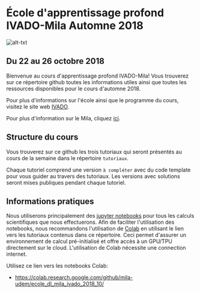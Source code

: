 # École d'apprentissage profond IVADO-Mila Automne 2018
![alt-txt](https://raw.githubusercontent.com/mila-udem/ecole_dl_mila_ivado_2018_10/master/images/EcoleHiverIVADO2018_banderoleseule-1.png)
## Du 22 au 26 octobre 2018
Bienvenue au cours d'apprentissage profond IVADO-Mila! Vous trouverez sur ce répertoire github toutes les informations utiles ainsi que toutes les ressources disponibles pour le cours d'automne 2018.

Pour plus d'informations sur l'école ainsi que le programme du cours, visitez le site web [IVADO](https://ivado.ca/ecole-apprentissage-profond-3/).

Pour plus d'information sur le Mila, cliquez [ici](https://mila.quebec/).

## Structure du cours
Vous trouverez sur ce github les trois tutoriaux qui seront présentés au cours de la semaine dans le répertoire `tutoriaux`.

Chaque tutoriel comprend une version `à compléter` avec du code template pour vous guider au travers des tutoriaux. Les versions avec solutions seront mises publiques pendant chaque tutoriel. 

## Informations pratiques
Nous utiliserons principalement des [jupyter notebooks](http://jupyter.org/) pour tous les calculs scientifiques que nous effectuerons. Afin de faciliter l'utilisation des notebooks, nous recommandons l'utilisation de [Colab](https://colab.research.google.com/github/mila-udem/ecole_dl_mila_ivado_2018_10/) en utilisant le lien vers les tutoriaux contenus dans ce répertoire. Ceci permet d'assurer un environnement de calcul pré-initialisé et offre accès à un GPU/TPU directement sur le cloud. L'utilisation de Colab nécessite une connection internet.

Utilisez ce lien vers les notebooks Colab:

* https://colab.research.google.com/github/mila-udem/ecole_dl_mila_ivado_2018_10/
